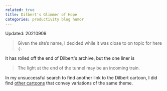 ```yaml
---
related: true
title: Dilbert's Glimmer of Hope
categories: productivity blog humor
---
```

Updated: 20210909

> Given the site&#8217;s name, I decided while it was close to on topic for
here :). 

It has rolled off the end of Dilbert's archive, but the one liner is

> The light at the end of the tunnel may be an incoming train.

In my unsuccessful search to find another link to the Dilbert cartoon, I did find [other cartoons][] that convey variations of the same theme.

[other cartoons]: https://www.cartoonstock.com/search?type=images&keyword=light+at+the+end+of+the+tunnel&page=1

